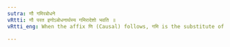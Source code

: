 ```yaml
---
sutra: णौ गमिरबोधने
vRtti: णौ परत इणोऽबोधनार्थस्य गमिरादेशो भवति ॥
vRtti_eng: When the affix णि (Causal) follows, गमि is the substitute of इण् when the sense is not that of 'informing' but that of 'going.'

---
```


